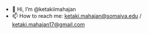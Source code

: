 - 👋 Hi, I’m @ketakiimahajan
- 📫 How to reach me:
            ketaki.mahajan@somaiya.edu / ketaki.mahajan17@gmail.com

<!---
ketakiimahajan/ketakiimahajan is a ✨ special ✨ repository because its `README.md` (this file) appears on your GitHub profile.
You can click the Preview link to take a look at your changes.
--->
